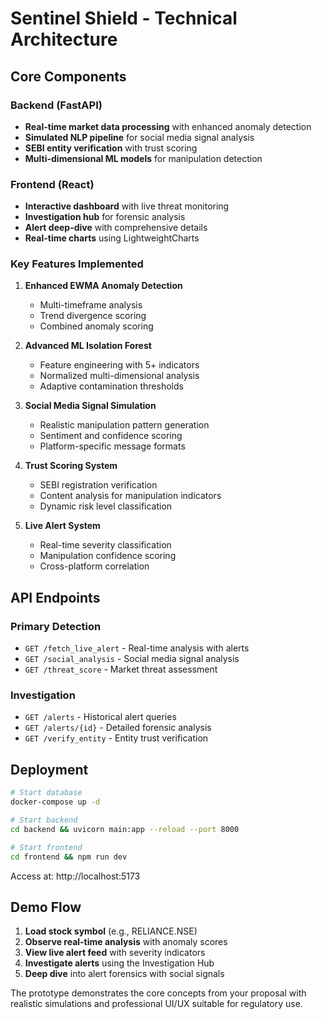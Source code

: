 # Sentinel Shield - Technical Architecture

## Core Components

### Backend (FastAPI)

- **Real-time market data processing** with enhanced anomaly detection
- **Simulated NLP pipeline** for social media signal analysis
- **SEBI entity verification** with trust scoring
- **Multi-dimensional ML models** for manipulation detection

### Frontend (React)

- **Interactive dashboard** with live threat monitoring
- **Investigation hub** for forensic analysis
- **Alert deep-dive** with comprehensive details
- **Real-time charts** using LightweightCharts

### Key Features Implemented

1. **Enhanced EWMA Anomaly Detection**

   - Multi-timeframe analysis
   - Trend divergence scoring
   - Combined anomaly scoring

2. **Advanced ML Isolation Forest**

   - Feature engineering with 5+ indicators
   - Normalized multi-dimensional analysis
   - Adaptive contamination thresholds

3. **Social Media Signal Simulation**

   - Realistic manipulation pattern generation
   - Sentiment and confidence scoring
   - Platform-specific message formats

4. **Trust Scoring System**

   - SEBI registration verification
   - Content analysis for manipulation indicators
   - Dynamic risk level classification

5. **Live Alert System**
   - Real-time severity classification
   - Manipulation confidence scoring
   - Cross-platform correlation

## API Endpoints

### Primary Detection

- `GET /fetch_live_alert` - Real-time analysis with alerts
- `GET /social_analysis` - Social media signal analysis
- `GET /threat_score` - Market threat assessment

### Investigation

- `GET /alerts` - Historical alert queries
- `GET /alerts/{id}` - Detailed forensic analysis
- `GET /verify_entity` - Entity trust verification

## Deployment

```bash
# Start database
docker-compose up -d

# Start backend
cd backend && uvicorn main:app --reload --port 8000

# Start frontend
cd frontend && npm run dev
```

Access at: http://localhost:5173

## Demo Flow

1. **Load stock symbol** (e.g., RELIANCE.NSE)
2. **Observe real-time analysis** with anomaly scores
3. **View live alert feed** with severity indicators
4. **Investigate alerts** using the Investigation Hub
5. **Deep dive** into alert forensics with social signals

The prototype demonstrates the core concepts from your proposal with realistic simulations and professional UI/UX suitable for regulatory use.
